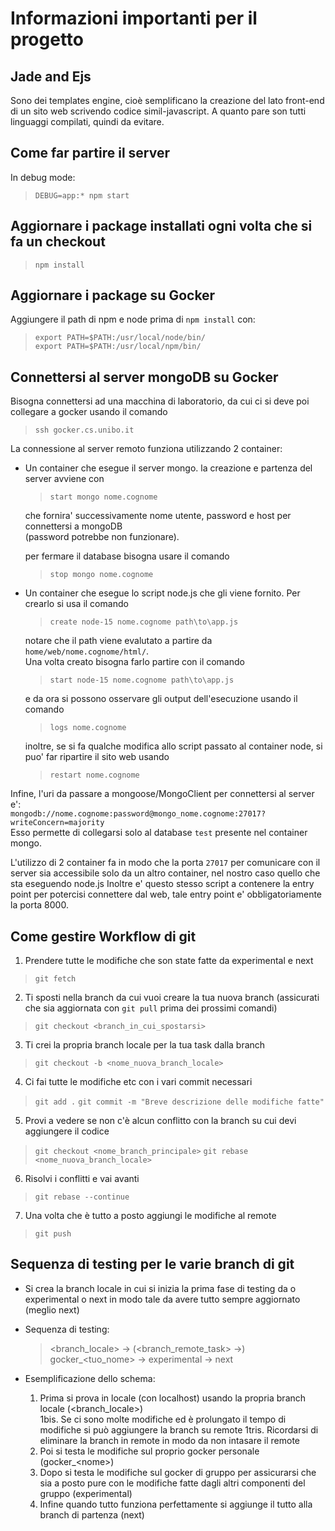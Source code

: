 # Informazioni importanti per il progetto
## Jade and Ejs
Sono dei templates engine, cioè semplificano la creazione del lato front-end di un sito web scrivendo codice simil-javascript. A quanto pare son tutti linguaggi compilati, quindi da evitare.

## Come far partire il server
In debug mode:
> `DEBUG=app:* npm start`

## Aggiornare i package installati ogni volta che si fa un checkout
> `npm install`

## Aggiornare i package su Gocker
Aggiungere il path di npm e node prima di ```npm install``` con:
> `export PATH=$PATH:/usr/local/node/bin/` <br>
  `export PATH=$PATH:/usr/local/npm/bin/`

## Connettersi al server mongoDB su Gocker
Bisogna connettersi ad una macchina di laboratorio, da cui ci si deve poi collegare a gocker usando il comando
> `ssh gocker.cs.unibo.it`


La connessione al server remoto funziona utilizzando 2 container:
- Un container che esegue il server mongo. la creazione e partenza del server avviene con
  > `start mongo nome.cognome`

    che fornira' successivamente nome utente, password e host per connettersi a mongoDB <br>
    (password potrebbe non funzionare).

    per fermare il database bisogna usare il comando

    > `stop mongo nome.cognome`
- Un container che esegue lo script node.js che gli viene fornito. Per crearlo si usa il comando
  > `create node-15 nome.cognome path\to\app.js`

  notare che il path viene evalutato a partire da `home/web/nome.cognome/html/`.<br>
  Una volta creato bisogna farlo partire con il comando
  > `start node-15 nome.cognome path\to\app.js`

  e da ora si possono osservare gli output dell'esecuzione usando il comando
  > `logs nome.cognome`

  inoltre, se si fa qualche modifica allo script passato al container node, si puo' far ripartire il sito web usando
  > `restart nome.cognome`

Infine, l'uri da passare a mongoose/MongoClient per connettersi al server e':<br>
`mongodb://nome.cognome:password@mongo_nome.cognome:27017?writeConcern=majority`<br>
Esso permette di collegarsi solo al database `test` presente nel container mongo.

L'utilizzo di 2 container fa in modo che la porta `27017` per comunicare con il server sia accessibile solo da un altro container,
nel nostro caso quello che sta eseguendo node.js
Inoltre e' questo stesso script a contenere la entry point per potercisi connettere dal web, tale entry point e' obbligatoriamente la porta 8000.

## Come gestire Workflow di git
1. Prendere tutte le modifiche che son state fatte da experimental e next
  > `git fetch` <br>
2. Ti sposti nella branch da cui vuoi creare la tua nuova branch (assicurati che sia aggiornata con `git pull` prima dei prossimi comandi)
  > `git checkout <branch_in_cui_spostarsi>`
3. Ti crei la propria branch locale per la tua task dalla branch
  > `git checkout -b <nome_nuova_branch_locale>`
4. Ci fai tutte le modifiche etc con i vari commit necessari
  > `git add .`
  > `git commit -m "Breve descrizione delle modifiche fatte"`
5. Provi a vedere se non c'è alcun conflitto con la branch su cui devi aggiungere il codice
  > `git checkout <nome_branch_principale>`
  > `git rebase <nome_nuova_branch_locale>`
6. Risolvi i conflitti e vai avanti
  > `git rebase --continue`
7. Una volta che è tutto a posto aggiungi le modifiche al remote
  > `git push`

## Sequenza di testing per le varie branch di git
- Si crea la  branch locale in cui si inizia la prima fase di testing da o experimental
o next in modo tale da avere tutto sempre aggiornato (meglio next)
- Sequenza di testing:
  > \<branch_locale\> -> (\<branch_remote_task\> ->) gocker_\<tuo_nome\> -> experimental -> next

- Esemplificazione dello schema:
  1. Prima si prova in locale (con localhost) usando la propria branch locale (\<branch_locale\>) <br>
    1bis. Se ci sono molte modifiche ed è prolungato il tempo di modifiche si può aggiungere
    la branch su remote
    1tris. Ricordarsi di eliminare la branch in remote in modo da non intasare il remote
  2. Poi si testa le modifiche sul proprio gocker personale (gocker_\<nome\>)
  3. Dopo si testa le modifiche sul gocker di gruppo per assicurarsi che sia a posto pure
  con le modifiche fatte dagli altri componenti del gruppo (experimental)
  4. Infine quando tutto funziona perfettamente si aggiunge il tutto alla branch di partenza
  (next)
